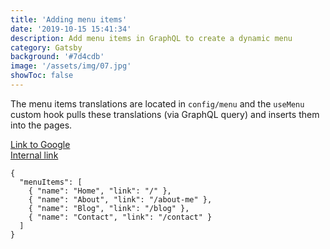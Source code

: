 ```yaml
---
title: 'Adding menu items'
date: '2019-10-15 15:41:34'
description: Add menu items in GraphQL to create a dynamic menu
category: Gatsby
background: '#7d4cdb'
image: '/assets/img/07.jpg'
showToc: false
---
```


The menu items translations are located in `config/menu` and the `useMenu` custom hook pulls these translations (via GraphQL query) and inserts them into the pages.

<a href="http://www.google.com">Link to Google</a> <br/>
<a href="/about">Internal link</a>

```JS
{
  "menuItems": [
    { "name": "Home", "link": "/" },
    { "name": "About", "link": "/about-me" },
    { "name": "Blog", "link": "/blog" },
    { "name": "Contact", "link": "/contact" }
  ]
}
```
